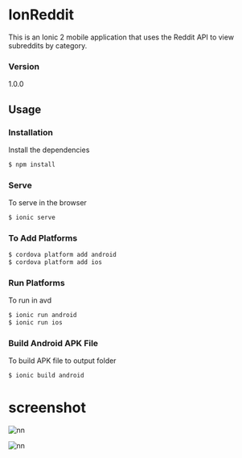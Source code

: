 # IonReddit

This is an Ionic 2 mobile application that uses the Reddit API to view subreddits by category.

### Version
1.0.0

## Usage


### Installation

Install the dependencies

```sh
$ npm install
```

### Serve
To serve in the browser

```sh
$ ionic serve
```

### To Add Platforms
```sh
$ cordova platform add android
$ cordova platform add ios
```

### Run Platforms
To run in avd

```sh
$ ionic run android
$ ionic run ios
```

### Build Android APK File
To build APK file to output folder

```sh
$ ionic build android
```

# screenshot

![nn](https://user-images.githubusercontent.com/12325386/28298226-a9e8ba28-6ba4-11e7-9840-7c3050c25d6a.JPG)

![nn](https://user-images.githubusercontent.com/12325386/28298270-cf598a3a-6ba4-11e7-9475-2022e6b469ba.JPG)
